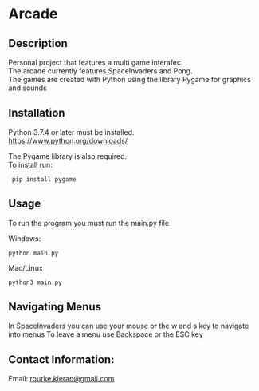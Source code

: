 # Arcade

## Description

Personal project that features a multi game interafec.  
The arcade currently features SpaceInvaders and Pong.  
The games are created with Python using the library Pygame for graphics and sounds

## Installation

Python 3.7.4 or later must be installed.  
https://www.python.org/downloads/

The Pygame library is also required.  
To install run:

<pre><code> pip install pygame </code></pre>

## Usage

To run the program you must run the main.py file

Windows:

<pre><code>python main.py</code></pre>

Mac/Linux

<pre><code>python3 main.py</code></pre>

## Navigating Menus

In SpaceInvaders you can use your mouse or the w and s key to navigate into menus
To leave a menu use Backspace or the ESC key

## Contact Information:

Email: rourke.kieran@gmail.com
